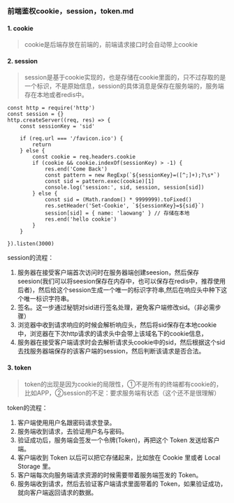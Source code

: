 ### 前端鉴权cookie，session，token.md
#### 1. cookie
> cookie是后端存放在前端的，前端请求接口时会自动带上cookie
#### 2. session
> session是基于cookie实现的，也是存储在cookie里面的，只不过存取的是一个标识，不是原始信息，session的具体消息是保存在服务端的，服务端存在本地或者redis中。 
```
const http = require('http')
const session = {}
http.createServer((req, res) => {
    const sessionKey = 'sid'

    if (req.url === '/favicon.ico') {
        return
    } else {
        const cookie = req.headers.cookie
        if (cookie && cookie.indexOf(sessionKey) > -1) {
            res.end('Come Back')
            const pattern = new RegExp(`${sessionKey}=([^;]+);?\s*`)
            const sid = pattern.exec(cookie)[1]
            console.log('session:', sid, session, session[sid])
        } else {
            const sid = (Math.random() * 9999999).toFixed()
            res.setHeader('Set-Cookie', `${sessionKey}=${sid}`)
            session[sid] = { name: 'laowang' } // 存储在本地
            res.end('hello cookie')
        }
    }

}).listen(3000)
```
session的流程：
1. 服务器在接受客户端首次访问时在服务器端创建seesion，然后保存seesion(我们可以将seesion保存在内存中，也可以保存在redis中，推荐使用后者)，然后给这个session生成一个唯一的标识字符串,然后在响应头中种下这个唯一标识字符串。
2. 签名。这一步通过秘钥对sid进行签名处理，避免客户端修改sid。（非必需步骤）
3. 浏览器中收到请求响应的时候会解析响应头，然后将sid保存在本地cookie中，浏览器在下次http请求的请求头中会带上该域名下的cookie信息，
4. 服务器在接受客户端请求时会去解析请求头cookie中的sid，然后根据这个sid去找服务器端保存的该客户端的session，然后判断该请求是否合法。
#### 3. token
> token的出现是因为cookie的局限性，①不是所有的终端都有cookie的，比如APP，②session的不足：要求服务端有状态（这个还不是很理解）    

token的流程：
 1. 客户端使用用户名跟密码请求登录。
 2. 服务端收到请求，去验证用户名与密码。
 3. 验证成功后，服务端会签发一个令牌(Token)，再把这个 Token 发送给客户端。
 4. 客户端收到 Token 以后可以把它存储起来，比如放在 Cookie 里或者 Local Storage 里。
 5. 客户端每次向服务端请求资源的时候需要带着服务端签发的 Token。
 6. 服务端收到请求，然后去验证客户端请求里面带着的 Token，如果验证成功，就向客户端返回请求的数据。
